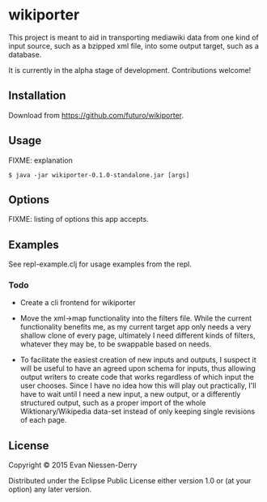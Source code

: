 # wikiporter

This project is meant to aid in transporting mediawiki data from one kind of
input source, such as a bzipped xml file, into some output target, such as a
database.

It is currently in the alpha stage of development. Contributions welcome!

## Installation

Download from https://github.com/futuro/wikiporter.

## Usage

FIXME: explanation

    $ java -jar wikiporter-0.1.0-standalone.jar [args]

## Options

FIXME: listing of options this app accepts.

## Examples

See repl-example.clj for usage examples from the repl.

### Todo

* Create a cli frontend for wikiporter

* Move the xml->map functionality into the filters file. While the
  current functionality benefits me, as my current target app only
  needs a very shallow clone of every page, ultimately I need
  different kinds of filters, whatever they may be, to be swappable
  based on needs.

* To facilitate the easiest creation of new inputs and outputs, I
suspect it will be useful to have an agreed upon schema for inputs,
thus allowing output writers to create code that works regardless of
which input the user chooses. Since I have no idea how this will play
out practically, I'll have to wait until I need a new input, a new
output, or a differently structured output, such as a proper import of
the whole Wiktionary/Wikipedia data-set instead of only keeping single
revisions of each page.

## License

Copyright © 2015 Evan Niessen-Derry

Distributed under the Eclipse Public License either version 1.0 or (at
your option) any later version.
